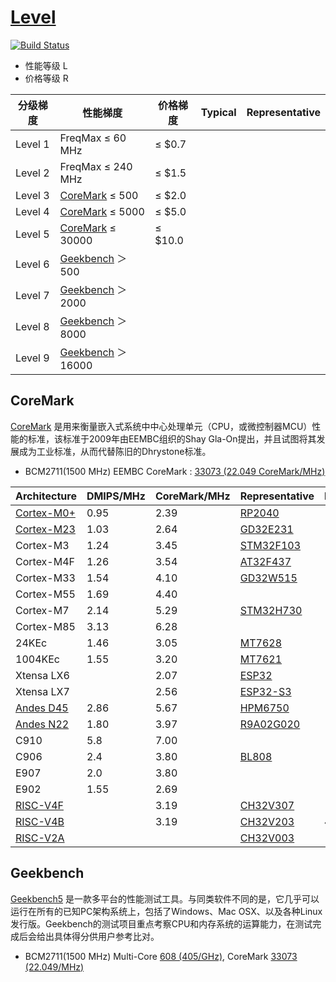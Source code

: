﻿# [Level](https://github.com/SoCXin/Level)

[![Build Status](https://github.com/SoCXin/Level/workflows/docs/badge.svg)](https://github.com/SoCXin/Level/actions/workflows/docs.yml)

* 性能等级 L
* 价格等级 R


| 分级梯度 | 性能梯度 | 价格梯度 | Typical | Representative |
| ------- | -------- |  ------ | ------------ | ------------ |
| Level 1 | FreqMax ≤ 60 MHz |   ≤ $0.7 |  |
| Level 2 | FreqMax ≤ 240 MHz |  ≤ $1.5 |  |
| Level 3 | [CoreMark](#CoreMark) ≤ 500  | ≤ $2.0 |  |
| Level 4 | [CoreMark](#CoreMark) ≤ 5000 | ≤ $5.0 |  |
| Level 5 | [CoreMark](#CoreMark) ≤ 30000 | ≤ $10.0 |  |
| Level 6 | [Geekbench](#Geekbench) ＞ 500 |    | |
| Level 7 | [Geekbench](#Geekbench) ＞ 2000 |   |  |
| Level 8 | [Geekbench](#Geekbench) ＞ 8000 |   |  |
| Level 9 | [Geekbench](#Geekbench) ＞ 16000 |   |  |


## CoreMark

[CoreMark](https://www.eembc.org/coremark/scores.php) 是用来衡量嵌入式系统中中心处理单元（CPU，或微控制器MCU）性能的标准，该标准于2009年由EEMBC组织的Shay Gla-On提出，并且试图将其发展成为工业标准，从而代替陈旧的Dhrystone标准。

* BCM2711(1500 MHz) EEMBC CoreMark : [33073 (22.049 CoreMark/MHz)](https://www.eembc.org/viewer/?benchmark_seq=13192)

|  Architecture  | DMIPS/MHz | CoreMark/MHz | Representative | Power/MHz |
| --------- | --------- | ------------ | ------------ | ------------ |
| [Cortex-M0+](https://www.soc.xin/Cortex-M0) |   0.95    |     2.39  | [RP2040](https://github.com/SoCXin/RP2040) |
| [Cortex-M23](https://www.arm.com/products/silicon-ip-cpu/cortex-m/cortex-m23) |  1.03    |  2.64  | [GD32E231](https://github.com/SoCXin/GD32E231) |
| Cortex-M3  |   1.24    |    3.45  | [STM32F103](https://github.com/SoCXin/STM32F103) |
| Cortex-M4F |   1.26    |    3.54  | [AT32F437](https://github.com/SoCXin/AT32F437) |
| Cortex-M33 |  1.54    |     4.10  | [GD32W515](https://github.com/SoCXin/GD32W515) |
| Cortex-M55 |  1.69    |    4.40   |
| Cortex-M7 |   2.14    |     5.29  | [STM32H730](https://github.com/SoCXin/STM32H730) |
| Cortex-M85 |   3.13   |    6.28   |
| 24KEc |   1.46    |     3.05    | [MT7628](https://github.com/SoCXin/MT7628) |
| 1004KEc |   1.55    |     3.20    | [MT7621](https://github.com/SoCXin/MT7621) |
| Xtensa LX6 |       |    2.07   | [ESP32](https://github.com/SoCXin/ESP32) |
| Xtensa LX7 |       |    2.56   | [ESP32-S3](https://github.com/SoCXin/ESP32S3) |
| [Andes D45](http://www.andestech.com/cn/risc-vandes/) |  2.86  |     5.67    | [HPM6750](https://github.com/SoCXin/HPM6750) |
| [Andes N22](http://www.andestech.com/en/products-solutions/andescore-processors/riscv-n22/) |  1.80  |     3.97    | [R9A02G020](https://github.com/SoCXin/R9A02G020) |
| C910 |   5.8    |     7.00   |
| C906 |   2.4   |   3.80  | [BL808](https://github.com/SoCXin/BL808)
| E907 |   2.0   |  3.80  |
| E902 |   1.55    |     2.69    |
| [RISC-V4F](https://doc.soc.xin/wch/riscv) |      |    3.19   |[CH32V307](https://github.com/SoCXin/CH32V307) |
| [RISC-V4B](https://doc.soc.xin/wch/riscv) |      |    3.19   |[CH32V203](https://github.com/SoCXin/CH32V203) | 44.65uA
| [RISC-V2A](https://doc.soc.xin/wch/riscv) |      |       |[CH32V003](https://github.com/SoCXin/CH32V003) |


## Geekbench

[Geekbench5](https://browser.geekbench.com/v5/cpu/search) 是一款多平台的性能测试工具。与同类软件不同的是，它几乎可以运行在所有的已知PC架构系统上，包括了Windows、Mac OSX、以及各种Linux发行版。Geekbench的测试项目重点考察CPU和内存系统的运算能力，在测试完成后会给出具体得分供用户参考比对。

* BCM2711(1500 MHz) Multi-Core [608 (405/GHz)](https://browser.geekbench.com/v5/cpu/21570099), CoreMark [33073 (22.049/MHz)](https://www.eembc.org/viewer/?benchmark_seq=13192)
